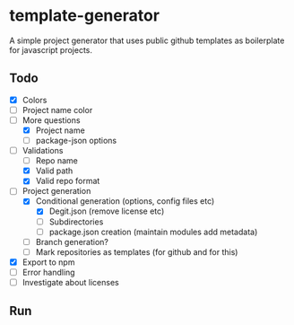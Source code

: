 # template-generator

A simple project generator that uses public github templates as boilerplate for javascript projects.

## Todo

- [x] Colors
- [ ] Project name color
- [ ] More questions
  - [x] Project name
  - [ ] package-json options
- [ ] Validations
  - [ ] Repo name
  - [x] Valid path
  - [x] Valid repo format
- [ ] Project generation
  - [x] Conditional generation (options, config files etc)
    - [x] Degit.json (remove license etc)
    - [ ] Subdirectories
    - [ ] package.json creation (maintain modules add metadata)
  - [ ] Branch generation?
  - [ ] Mark repositories as templates (for github and for this)
- [x] Export to npm
- [ ] Error handling
- [ ] Investigate about licenses

## Run
